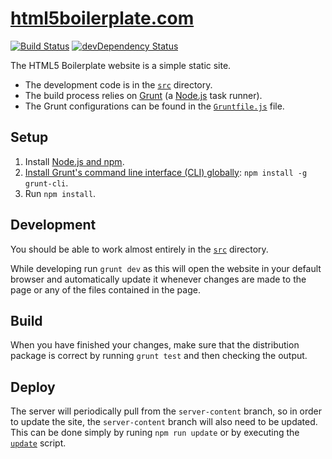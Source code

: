# [html5boilerplate.com](http://html5boilerplate.com/)

[![Build Status](https://travis-ci.org/h5bp/html5boilerplate.com.svg)](https://travis-ci.org/h5bp/html5boilerplate.com)
[![devDependency Status](https://david-dm.org/h5bp/html5boilerplate.com/dev-status.svg)](https://david-dm.org/h5bp/html5boilerplate.com#info=devDependencies)

The HTML5 Boilerplate website is a simple static site.

* The development code is in the
  [`src`](https://github.com/h5bp/html5boilerplate.com/tree/master/src)
  directory.
* The build process relies on [Grunt](http://gruntjs.com) (a
  [Node.js](http://nodejs.org) task runner).
* The Grunt configurations can be found in the
  [`Gruntfile.js`](https://github.com/h5bp/html5boilerplate.com/blob/master/Gruntfile.js)
  file.

## Setup

1. Install [Node.js and npm](http://nodejs.org/download/).
2. [Install Grunt's command line interface (CLI)
   globally](http://gruntjs.com/getting-started#installing-the-cli):
   `npm install -g grunt-cli`.
3. Run `npm install`.

## Development

You should be able to work almost entirely in the
[`src`](https://github.com/h5bp/html5boilerplate.com/tree/master/src) directory.

While developing run `grunt dev` as this will open the website in your default
browser and automatically update it whenever changes are made to the page or any
of the files contained in the page.

## Build

When you have finished your changes, make sure that the distribution package is
correct by running `grunt test` and then checking the output.

## Deploy

The server will periodically pull from the `server-content` branch,
so in order to update the site, the `server-content` branch will also need to be
updated. This can be done simply by runing `npm run update` or by executing the
[`update`](https://github.com/h5bp/html5boilerplate.com/tree/master/bin/update.sh)
script.
